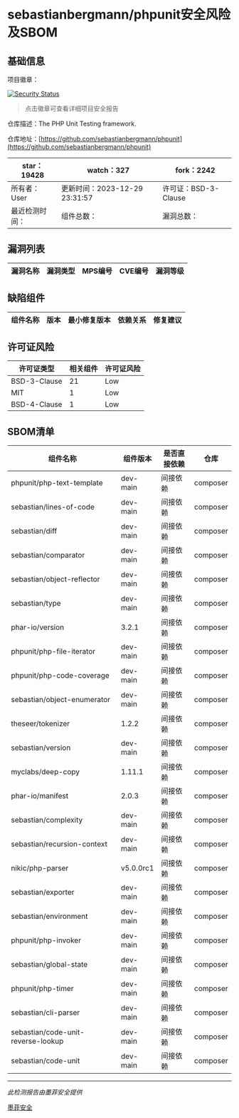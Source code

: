 # sebastianbergmann/phpunit安全风险及SBOM

## 基础信息

项目徽章：

[![Security Status](https://www.murphysec.com/platform3/v31/badge/1740808806919557120.svg)](https://www.murphysec.com/console/report/1692603591126044672/1740808806919557120)

> 点击徽章可查看详细项目安全报告

仓库描述：The PHP Unit Testing framework.

仓库地址：[https://github.com/sebastianbergmann/phpunit](https://github.com/sebastianbergmann/phpunit)

| star：19428 | watch：327 | fork：2242 |
| ----------- | -------------- | ------------ |
| 所有者：User | 更新时间：2023-12-29 23:31:57 | 许可证：BSD-3-Clause |
| 最近检测时间： | 组件总数： | 漏洞总数： |




## 漏洞列表

| 漏洞名称 | 漏洞类型 | MPS编号 | CVE编号 | 漏洞等级 |
| ------- | ------ | ------- | ------ | ----- |





## 缺陷组件

| 组件名称 | 版本 | 最小修复版本 | 依赖关系 | 修复建议 |
| -------- | ---- | ------------ | -------- | -------- |





## 许可证风险

| 许可证类型 | 相关组件 | 许可证风险 |
| ---------- | -------- | ---------- |
|BSD-3-Clause|21|Low|
|MIT|1|Low|
|BSD-4-Clause|1|Low|




## SBOM清单

| 组件名称 | 组件版本 | 是否直接依赖 | 仓库 |
| -------- | -------- | ------------ | ---- |
|phpunit/php-text-template|dev-main|间接依赖|composer|
|sebastian/lines-of-code|dev-main|间接依赖|composer|
|sebastian/diff|dev-main|间接依赖|composer|
|sebastian/comparator|dev-main|间接依赖|composer|
|sebastian/object-reflector|dev-main|间接依赖|composer|
|sebastian/type|dev-main|间接依赖|composer|
|phar-io/version|3.2.1|间接依赖|composer|
|phpunit/php-file-iterator|dev-main|间接依赖|composer|
|phpunit/php-code-coverage|dev-main|间接依赖|composer|
|sebastian/object-enumerator|dev-main|间接依赖|composer|
|theseer/tokenizer|1.2.2|间接依赖|composer|
|sebastian/version|dev-main|间接依赖|composer|
|myclabs/deep-copy|1.11.1|间接依赖|composer|
|phar-io/manifest|2.0.3|间接依赖|composer|
|sebastian/complexity|dev-main|间接依赖|composer|
|sebastian/recursion-context|dev-main|间接依赖|composer|
|nikic/php-parser|v5.0.0rc1|间接依赖|composer|
|sebastian/exporter|dev-main|间接依赖|composer|
|sebastian/environment|dev-main|间接依赖|composer|
|phpunit/php-invoker|dev-main|间接依赖|composer|
|sebastian/global-state|dev-main|间接依赖|composer|
|phpunit/php-timer|dev-main|间接依赖|composer|
|sebastian/cli-parser|dev-main|间接依赖|composer|
|sebastian/code-unit-reverse-lookup|dev-main|间接依赖|composer|
|sebastian/code-unit|dev-main|间接依赖|composer|


------

*此检测报告由墨菲安全提供*

[墨菲安全](www.murphysec.com)